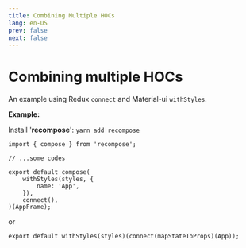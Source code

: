 ```yaml
---
title: Combining Multiple HOCs
lang: en-US
prev: false
next: false
---
```


<Icon iconSuffix="react" />

# Combining multiple HOCs

An example using Redux `connect` and Material-ui `withStyles`.

__Example:__

Install '__recompose__': `yarn add recompose`

```JS
import { compose } from 'recompose';

// ...some codes

export default compose(
    withStyles(styles, {
        name: 'App',
    }),
    connect(),
)(AppFrame);
```

or
```JS
export default withStyles(styles)(connect(mapStateToProps)(App));
```
